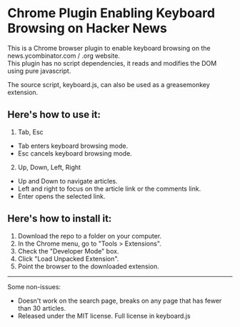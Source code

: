 Chrome Plugin Enabling Keyboard Browsing on Hacker News
=======================================================
This is a Chrome browser plugin to enable keyboard browsing on the news.ycombinator.com / .org website.  
This plugin has no script dependencies, it reads and modifies the DOM using pure javascript.  

The source script, keyboard.js, can also be used as a greasemonkey extension.

Here's how to use it:
---------------------
1. Tab, Esc
  - Tab enters keyboard browsing mode.
  - Esc cancels keyboard browsing mode.

2. Up, Down, Left, Right
  - Up and Down to navigate articles.  
  - Left and right to focus on the article link or the comments link.  
  - Enter opens the selected link.

Here's how to install it:
-------------------------
1. Download the repo to a folder on your computer.
2. In the Chrome menu, go to "Tools > Extensions".
3. Check the "Developer Mode" box.
4. Click "Load Unpacked Extension".
5. Point the browser to the downloaded extension.


----------
Some non-issues:
* Doesn't work on the search page, breaks on any page that has fewer than 30 articles.  
* Released under the MIT license.  Full license in keyboard.js